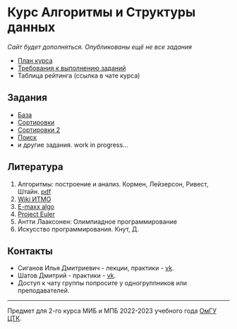 # Курс Алгоритмы и Структуры данных

_Сайт будет дополняться. Опубликованы ещё не все задания_

- [План курса](roadmap.md)
- [Требования к выполнению заданий](rules.md)
- Таблица рейтинга (ссылка в чате курса)

## Задания

- [База](task_1.md)
- [Сортировки](task_2.md)
- [Сортировки 2](task_3.md)
- [Поиск](task_4.md)
- и другие задания. work in progress...

## Литература

1. Алгоритмы: построение и анализ. Кормен, Лейзерсон, Ривест, Штайн. [pdf](https://e-maxx.ru/bookz/files/cormen.pdf)
2. [Wiki ИТМО](https://neerc.ifmo.ru/wiki/index.php?title=Алгоритмы_и_структуры_данных)
3. [E-maxx algo](https://e-maxx.ru/algo/)
4. [Project Euler](https://projecteuler.net/)
5. Антти Лааксонен: Олимпиадное программирование
6. Искусство программирования. Кнут, Д.

## Контакты

- Сиганов Илья Дмитриевич - лекции, практики - [vk](https://vk.com/senior_sigan).
- Шатов Дмитрий - практики - [vk](https://vk.com/fumybulb).
- Доступ к чату группы попросите у одногруппников или преподавателей.

---

Предмет для 2-го курса МИБ и МПБ 2022-2023 учебного года [ОмГУ ЦТК](https://vk.com/fctk_omsu).
